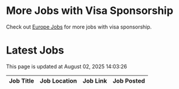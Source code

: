 # More Jobs with Visa Sponsorship

Check out [Europe Jobs](https://github.com/sureshparimi/europejobs#latest-jobs) for more jobs with visa sponsorship.

# Latest Jobs

This page is updated at August 02, 2025 14:03:26

| Job Title | Job Location | Job Link | Job Posted |
| --- | --- | --- | --- |
